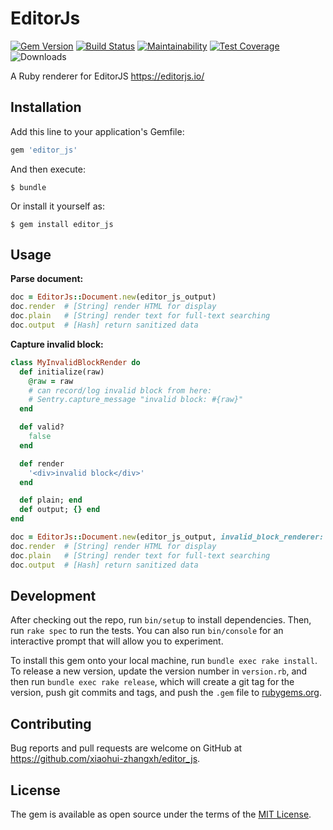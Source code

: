 # EditorJs

[![Gem Version](https://badge.fury.io/rb/editor_js.svg)](https://badge.fury.io/rb/editor_js) [![Build Status](https://travis-ci.org/xiaohui-zhangxh/editor_js.svg?branch=master)](https://travis-ci.org/xiaohui-zhangxh/editor_js) [![Maintainability](https://api.codeclimate.com/v1/badges/e26bf8e27fb3a33735fd/maintainability)](https://codeclimate.com/github/xiaohui-zhangxh/editor_js/maintainability) [![Test Coverage](https://api.codeclimate.com/v1/badges/e26bf8e27fb3a33735fd/test_coverage)](https://codeclimate.com/github/xiaohui-zhangxh/editor_js/test_coverage) ![Downloads](https://ruby-gem-downloads-badge.herokuapp.com/editor_js?type=total)

A Ruby renderer for EditorJS https://editorjs.io/

## Installation

Add this line to your application's Gemfile:

```ruby
gem 'editor_js'
```

And then execute:

    $ bundle

Or install it yourself as:

    $ gem install editor_js

## Usage

**Parse document:**

```ruby
doc = EditorJs::Document.new(editor_js_output)
doc.render  # [String] render HTML for display
doc.plain   # [String] render text for full-text searching
doc.output  # [Hash] return sanitized data

```

**Capture invalid block:**

```ruby
class MyInvalidBlockRender do
  def initialize(raw)
    @raw = raw
    # can record/log invalid block from here:
    # Sentry.capture_message "invalid block: #{raw}"
  end

  def valid?
    false
  end

  def render
    '<div>invalid block</div>'
  end

  def plain; end
  def output; {} end
end

doc = EditorJs::Document.new(editor_js_output, invalid_block_renderer: MyInvalidBlockRender)
doc.render  # [String] render HTML for display
doc.plain   # [String] render text for full-text searching
doc.output  # [Hash] return sanitized data

```

## Development

After checking out the repo, run `bin/setup` to install dependencies. Then, run `rake spec` to run the tests. You can also run `bin/console` for an interactive prompt that will allow you to experiment.

To install this gem onto your local machine, run `bundle exec rake install`. To release a new version, update the version number in `version.rb`, and then run `bundle exec rake release`, which will create a git tag for the version, push git commits and tags, and push the `.gem` file to [rubygems.org](https://rubygems.org).

## Contributing

Bug reports and pull requests are welcome on GitHub at https://github.com/xiaohui-zhangxh/editor_js.

## License

The gem is available as open source under the terms of the [MIT License](https://opensource.org/licenses/MIT).
